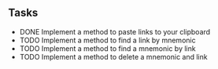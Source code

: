 ## Tasks
- DONE Implement a method to paste links to your clipboard
- TODO Implement a method to find a link by mnemonic
- TODO Implement a method to find a mnemonic by link
- TODO Implement a method to delete a mnemonic and link
